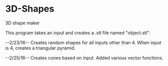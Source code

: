 # 3D-Shapes
3D shape maker

This program takes an input and creates a .stl file named "object.stl".

--2/23/16--
Creates random shapes for all inputs other than 4.
When input is 4, creates a triangular pyramid.


--2/25/16--
Creates cones based on input.
Added various vector functions.

